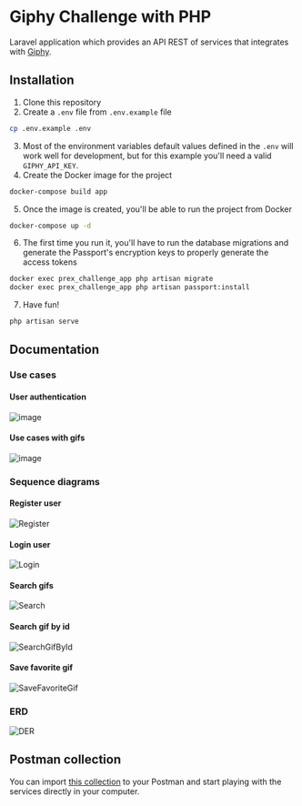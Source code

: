 
# Giphy Challenge with PHP

Laravel application which provides an API REST of services that integrates with [Giphy](https://developers.giphy.com/docs/api/#quick-start-guide).

## Installation

1) Clone this repository
2) Create a `.env` file from `.env.example` file
```bash
cp .env.example .env
```
3) Most of the environment variables default values defined in the `.env` will work well for development, but for this example you'll need a valid `GIPHY_API_KEY`.
4) Create the Docker image for the project
```bash
docker-compose build app
```
5) Once the image is created, you'll be able to run the project from Docker
```bash
docker-compose up -d
```
6) The first time you run it, you'll have to run the database migrations and generate the Passport's encryption keys to properly generate the access tokens
```bash
docker exec prex_challenge_app php artisan migrate
docker exec prex_challenge_app php artisan passport:install
```
7) Have fun!
```
php artisan serve
```

## Documentation

### Use cases

#### User authentication
![image](https://github.com/julabrego/giphy-challenge/assets/39074716/352cb8df-75e8-41ad-83aa-9ad5cab6d1e4)

#### Use cases with gifs
![image](https://github.com/julabrego/giphy-challenge/assets/39074716/7025fbf2-e7f1-49e3-8070-1f501e016546)

### Sequence diagrams

#### Register user
![Register](https://github.com/julabrego/giphy-challenge/assets/39074716/c46397a7-be0e-417a-a46f-05f29990713e)

#### Login user
![Login](https://github.com/julabrego/giphy-challenge/assets/39074716/83ce4bb9-8904-4f14-9bd2-fe1e33387d1d)

#### Search gifs
![Search](https://github.com/julabrego/giphy-challenge/assets/39074716/a00217dc-0e6c-4427-b888-83f19534d4dc)

#### Search gif by id
![SearchGifById](https://github.com/julabrego/giphy-challenge/assets/39074716/013136d7-f6aa-4d63-8fb5-5f31a94ea3a6)

#### Save favorite gif
![SaveFavoriteGif](https://github.com/julabrego/giphy-challenge/assets/39074716/d5e34b2f-c742-44b2-8467-4482e9b26573)

### ERD
![DER](https://github.com/julabrego/giphy-challenge/assets/39074716/1de5c505-5349-4d7b-9824-c67a2b9a1d9f)

## Postman collection

You can import [this collection](https://github.com/matiassingers/awesome-readme) to your Postman and start playing with the services directly in your computer.

